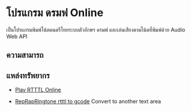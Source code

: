 # โปรแกรม ดรมฟ Online
เป็นโปรแกรมพิมพ์โน้ตดนตรีไทยระบบตัวอักษร ดรมฟ และเล่นเสียงตามโน้ตที่พิมพ์ด้วย Audio Web API

## ความสามารถ

## แหล่งทรัพยากร

- [Play RTTTL Online](https://adamonsoon.github.io/rtttl-play/)

- [RepRapRingtone rtttl to gcode](http://ddrboxman.github.io/RepRapRingtone/) Convert to another text area
